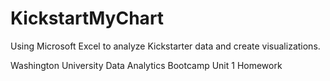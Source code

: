 # KickstartMyChart
Using Microsoft Excel to analyze Kickstarter data and create visualizations.

Washington University Data Analytics Bootcamp Unit 1 Homework
